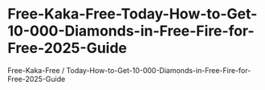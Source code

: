 # Free-Kaka-Free-Today-How-to-Get-10-000-Diamonds-in-Free-Fire-for-Free-2025-Guide
Free-Kaka-Free / Today-How-to-Get-10-000-Diamonds-in-Free-Fire-for-Free-2025-Guide
